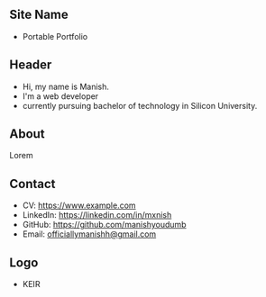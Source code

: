 ## Site Name
- Portable Portfolio

## Header
- Hi, my name is Manish. 
- I'm a web developer
- currently pursuing bachelor of technology in Silicon University.

## About
Lorem

## Contact

- CV: https://www.example.com
- LinkedIn: https://linkedin.com/in/mxnish
- GitHub: https://github.com/manishyoudumb
- Email: officiallymanishh@gmail.com

## Logo
- KEIR